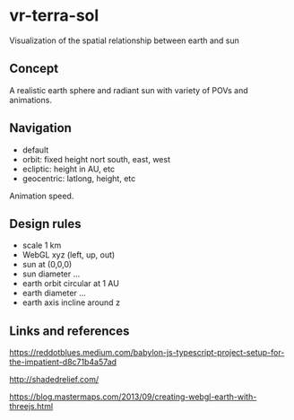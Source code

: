 # vr-terra-sol
Visualization of the spatial relationship between earth and sun

## Concept
A realistic earth sphere and radiant sun with variety of POVs and animations.

## Navigation
- default
- orbit: fixed height nort south, east, west
- ecliptic: height in AU, etc
- geocentric: latlong, height, etc

Animation speed.

## Design rules
- scale 1 km
- WebGL xyz (left, up, out)
- sun at (0,0,0)
- sun diameter ...
- earth orbit circular at 1 AU
- earth diameter ...
- earth axis incline around z

## Links and references
https://reddotblues.medium.com/babylon-js-typescript-project-setup-for-the-impatient-d8c71b4a57ad

http://shadedrelief.com/

https://blog.mastermaps.com/2013/09/creating-webgl-earth-with-threejs.html
